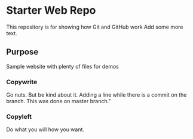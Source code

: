 # Starter Web Repo

This repository is for showing how Git and GitHub work
Add some more text.

## Purpose

Sample website with plenty of files for demos

### Copywrite
Go nuts. But be kind about it.
Adding a line while there is a commit on the branch. This was done on master branch."

### Copyleft
Do what you will how you want.
